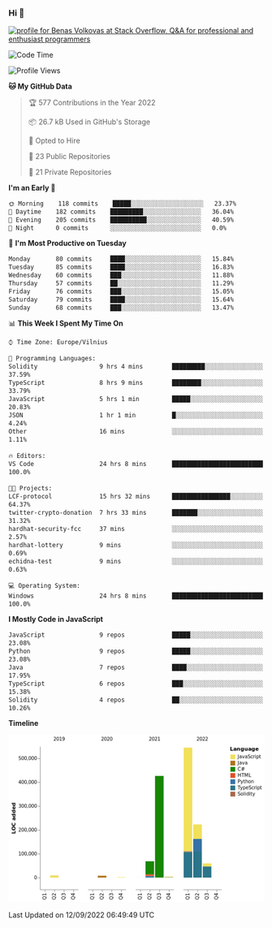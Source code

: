 ### Hi 👋
<a href="https://stackoverflow.com/users/14954249/benas-volkovas"><img src="https://stackoverflow.com/users/flair/14954249.png?theme=dark" width="208" height="58" alt="profile for Benas Volkovas at Stack Overflow, Q&amp;A for professional and enthusiast programmers" title="profile for Benas Volkovas at Stack Overflow, Q&amp;A for professional and enthusiast programmers"></a>

<!--START_SECTION:waka-->
![Code Time](http://img.shields.io/badge/Code%20Time-921%20hrs%2035%20mins-blue)

![Profile Views](http://img.shields.io/badge/Profile%20Views-5-blue)

**🐱 My GitHub Data** 

> 🏆 577 Contributions in the Year 2022
 > 
> 📦 26.7 kB Used in GitHub's Storage 
 > 
> 💼 Opted to Hire
 > 
> 📜 23 Public Repositories 
 > 
> 🔑 21 Private Repositories  
 > 
**I'm an Early 🐤** 

```text
🌞 Morning    118 commits    █████░░░░░░░░░░░░░░░░░░░░   23.37% 
🌆 Daytime    182 commits    █████████░░░░░░░░░░░░░░░░   36.04% 
🌃 Evening    205 commits    ██████████░░░░░░░░░░░░░░░   40.59% 
🌙 Night      0 commits      ░░░░░░░░░░░░░░░░░░░░░░░░░   0.0%

```
📅 **I'm Most Productive on Tuesday** 

```text
Monday       80 commits     ████░░░░░░░░░░░░░░░░░░░░░   15.84% 
Tuesday      85 commits     ████░░░░░░░░░░░░░░░░░░░░░   16.83% 
Wednesday    60 commits     ███░░░░░░░░░░░░░░░░░░░░░░   11.88% 
Thursday     57 commits     ██░░░░░░░░░░░░░░░░░░░░░░░   11.29% 
Friday       76 commits     ███░░░░░░░░░░░░░░░░░░░░░░   15.05% 
Saturday     79 commits     ████░░░░░░░░░░░░░░░░░░░░░   15.64% 
Sunday       68 commits     ███░░░░░░░░░░░░░░░░░░░░░░   13.47%

```


📊 **This Week I Spent My Time On** 

```text
⌚︎ Time Zone: Europe/Vilnius

💬 Programming Languages: 
Solidity                 9 hrs 4 mins        █████████░░░░░░░░░░░░░░░░   37.59% 
TypeScript               8 hrs 9 mins        ████████░░░░░░░░░░░░░░░░░   33.79% 
JavaScript               5 hrs 1 min         █████░░░░░░░░░░░░░░░░░░░░   20.83% 
JSON                     1 hr 1 min          █░░░░░░░░░░░░░░░░░░░░░░░░   4.24% 
Other                    16 mins             ░░░░░░░░░░░░░░░░░░░░░░░░░   1.11%

🔥 Editors: 
VS Code                  24 hrs 8 mins       █████████████████████████   100.0%

🐱‍💻 Projects: 
LCF-protocol             15 hrs 32 mins      ████████████████░░░░░░░░░   64.37% 
twitter-crypto-donation  7 hrs 33 mins       ███████░░░░░░░░░░░░░░░░░░   31.32% 
hardhat-security-fcc     37 mins             ░░░░░░░░░░░░░░░░░░░░░░░░░   2.57% 
hardhat-lottery          9 mins              ░░░░░░░░░░░░░░░░░░░░░░░░░   0.69% 
echidna-test             9 mins              ░░░░░░░░░░░░░░░░░░░░░░░░░   0.63%

💻 Operating System: 
Windows                  24 hrs 8 mins       █████████████████████████   100.0%

```

**I Mostly Code in JavaScript** 

```text
JavaScript               9 repos             █████░░░░░░░░░░░░░░░░░░░░   23.08% 
Python                   9 repos             █████░░░░░░░░░░░░░░░░░░░░   23.08% 
Java                     7 repos             ████░░░░░░░░░░░░░░░░░░░░░   17.95% 
TypeScript               6 repos             ███░░░░░░░░░░░░░░░░░░░░░░   15.38% 
Solidity                 4 repos             ██░░░░░░░░░░░░░░░░░░░░░░░   10.26%

```


**Timeline**

![Chart not found](https://raw.githubusercontent.com/BenasVolkovas/BenasVolkovas/main/charts/bar_graph.png) 


 Last Updated on 12/09/2022 06:49:49 UTC
<!--END_SECTION:waka-->
